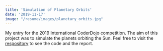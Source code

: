 ```yaml
---
title: 'Simulation of Planetary Orbits'
date: '2019-11-17'
image: "/resume/images/planetary_orbits.jpg"
---
```


My entry for the 2019 International CoderDojo competition. The aim of this project was to simulate the planets orbiting the Sun. Feel free to visit the [respository](https://github.com/JamieHol-ai/planetary-orbits-simulation) to see the code and the report.